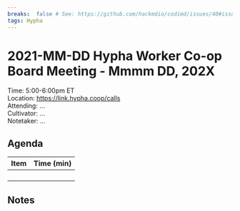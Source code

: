 ```yaml
---
breaks:  false # See: https://github.com/hackmdio/codimd/issues/40#issuecomment-172927690
tags: Hypha
---
```

# 2021-MM-DD Hypha Worker Co-op Board Meeting - Mmmm DD, 202X

Time:       5:00-6:00pm ET  
Location:   https://link.hypha.coop/calls  
Attending:  ...  
Cultivator: ...  
Notetaker:  ... 

## Agenda

| Item                                            | Time (min) |
|:------------------------------------------------|-----------:|
|         |          |
|         |          |
|         |          |
|         |          |


## Notes
